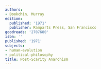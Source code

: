```yaml
---
authors:
- Bookchin, Murray
edition:
  published: '1971'
  publisher: Ramparts Press, San Francisco
goodreads: '2707680'
isbn: ''
published: '1971'
subjects:
- human-evolution
- political-philosophy
title: Post-Scarity Anarchism
---
```


